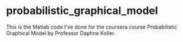 # probabilistic_graphical_model
This is the Matlab code I've done for the coursera course Probabilistic Graphical Model by Professor Daphne Koller.
